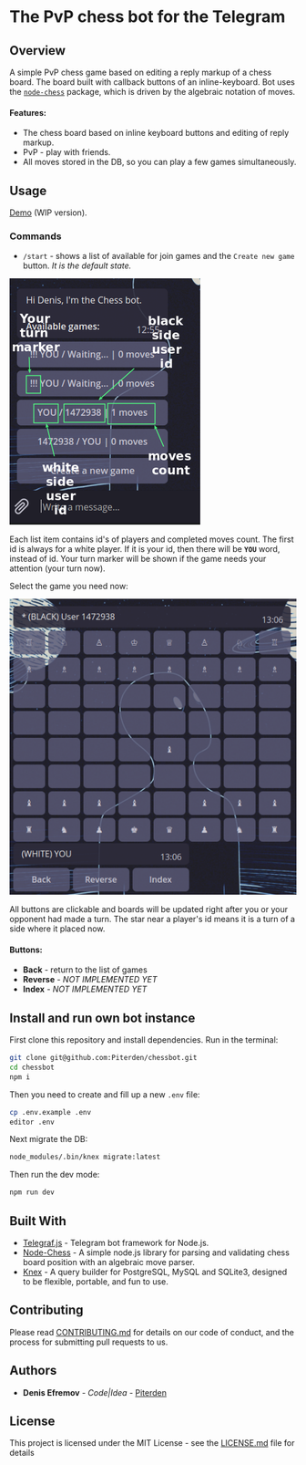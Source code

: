 # The PvP chess bot for the Telegram

## Overview

A simple PvP chess game based on editing a reply markup of a chess board. The board built with callback buttons of an inline-keyboard. Bot uses the [`node-chess`](https://github.com/brozeph/node-chess) package, which is driven by the algebraic notation of moves.

#### Features:

- The chess board based on inline keyboard buttons and editing of reply markup.
- PvP - play with friends.
- All moves stored in the DB, so you can play a few games simultaneously.

## Usage

[Demo](https://t.me/chessy_bot) (WIP version).

### Commands

- `/start` - shows a list of available for join games and the `Create new game` button. *It is the default state.* 

![](img/1.png)

Each list item contains id's of players and completed moves count. The first id is always for a white player. If it is your id, then there will be **`YOU`** word, instead of id. Your turn marker will be shown if the game needs your attention (your turn now).

Select the game you need now:

![](img/2.png)

All buttons are clickable and boards will be updated right after you or your opponent had made a turn. The star near a player's id means it is a turn of a side where it placed now.

#### Buttons:

- **Back** - return to the list of games
- **Reverse** - *NOT IMPLEMENTED YET*
- **Index** - *NOT IMPLEMENTED YET*

## Install and run own bot instance

First clone this repository and install dependencies. Run in the terminal:

```bash
git clone git@github.com:Piterden/chessbot.git
cd chessbot
npm i
```

Then you need to create and fill up a new `.env` file:

```bash
cp .env.example .env
editor .env
```

Next migrate the DB:

```bash
node_modules/.bin/knex migrate:latest
```

Then run the dev mode:

```bash
npm run dev
```

## Built With

- [Telegraf.js](https://github.com/telegraf/telegraf) - Telegram bot framework for Node.js.
- [Node-Chess](https://github.com/brozeph/node-chess) - A simple node.js library for parsing and validating chess board position with an algebraic move parser.
- [Knex](https://github.com/tgriesser/knex) - A query builder for PostgreSQL, MySQL and SQLite3, designed to be flexible, portable, and fun to use.

## Contributing

Please read [CONTRIBUTING.md](https://gist.github.com/PurpleBooth/b24679402957c63ec426) for details on our code of conduct, and the process for submitting pull requests to us.

## Authors

- **Denis Efremov** - *Code|Idea* - [Piterden](https://github.com/Piterden)

## License

This project is licensed under the MIT License - see the [LICENSE.md](LICENSE.md) file for details
